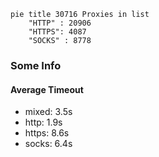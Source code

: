 
```mermaid
pie title 30716 Proxies in list
    "HTTP" : 20906
    "HTTPS": 4087
    "SOCKS" : 8778
```

### Some Info
#### Average Timeout

- mixed: 3.5s
- http: 1.9s
- https: 8.6s
- socks: 6.4s